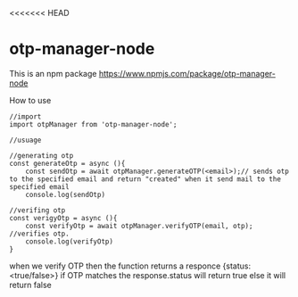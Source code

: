 <<<<<<< HEAD

# otp-manager-node

This is an npm package https://www.npmjs.com/package/otp-manager-node

How to use

```
//import
import otpManager from 'otp-manager-node';

//usuage

//generating otp
const generateOtp = async (){
    const sendOtp = await otpManager.generateOTP(<email>);// sends otp to the specified email and return "created" when it send mail to the specified email
    console.log(sendOtp)

//verifing otp
const verigyOtp = async (){
    const verifyOtp = await otpManager.verifyOTP(email, otp); //verifies otp.
    console.log(verifyOtp)
}

```

when we verify OTP then the function returns a responce {status:<true/false>}
if OTP matches the response.status will return true else it will return false
